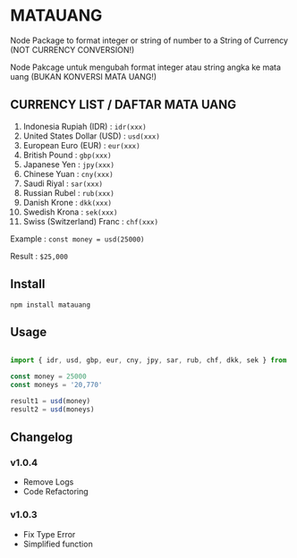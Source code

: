 # MATAUANG

Node Package to format integer or string of number to a String of Currency (NOT CURRENCY CONVERSION!)

Node Pakcage untuk mengubah format integer atau string angka ke mata uang (BUKAN KONVERSI MATA UANG!)

## CURRENCY LIST / DAFTAR MATA UANG

1. Indonesia Rupiah (IDR) : `idr(xxx)`
2. United States Dollar (USD) : `usd(xxx)`
3. European Euro (EUR) : `eur(xxx)`
4. British Pound : `gbp(xxx)`
5. Japanese Yen : `jpy(xxx)`
6. Chinese Yuan : `cny(xxx)`
7. Saudi Riyal : `sar(xxx)`
8. Russian Rubel : `rub(xxx)`
9. Danish Krone : `dkk(xxx)`
10. Swedish Krona : `sek(xxx)`
11. Swiss (Switzerland) Franc : `chf(xxx)`

Example : `const money = usd(25000)`

Result : `$25,000`

## Install

`npm install matauang`

## Usage

```javascript

import { idr, usd, gbp, eur, cny, jpy, sar, rub, chf, dkk, sek } from 'matauang' // You can import all currencies available or one of them you need

const money = 25000
const moneys = '20,770'

result1 = usd(money)
result2 = usd(moneys)

```

## Changelog

### v1.0.4

- Remove Logs
- Code Refactoring

### v1.0.3

- Fix Type Error
- Simplified function
